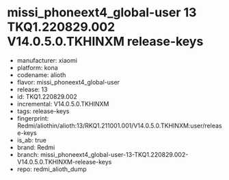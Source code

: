 # missi_phoneext4_global-user 13 TKQ1.220829.002 V14.0.5.0.TKHINXM release-keys
- manufacturer: xiaomi
- platform: kona
- codename: alioth
- flavor: missi_phoneext4_global-user
- release: 13
- id: TKQ1.220829.002
- incremental: V14.0.5.0.TKHINXM
- tags: release-keys
- fingerprint: Redmi/aliothin/alioth:13/RKQ1.211001.001/V14.0.5.0.TKHINXM:user/release-keys
- is_ab: true
- brand: Redmi
- branch: missi_phoneext4_global-user-13-TKQ1.220829.002-V14.0.5.0.TKHINXM-release-keys
- repo: redmi_alioth_dump
